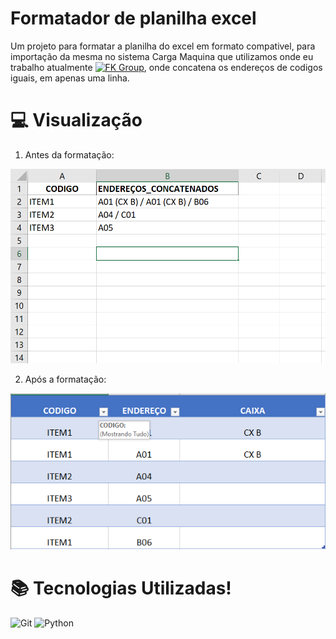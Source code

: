 # Formatador de planilha excel

Um projeto para formatar a planilha do excel em formato compativel, para importação da mesma no sistema Carga Maquina que utilizamos onde eu trabalho atualmente [![FK Group](https://img.shields.io/badge/FK%20Group-2db6be?style=flat&logo=https://media.licdn.com/dms/image/D4D0BAQEr0Mq4p8pUTg/company-logo_200_200/0/1707494036865/fkgroupbrasil_logo?e=1723680000&v=beta&t=uGjGNUCcSvaD2FWxzwQucDevqqRcKZor4scHW_ojZy4&link=https://www.linkedin.com/company/fkgroupbrasil)](https://www.linkedin.com/company/fkgroupbrasil), onde concatena os endereços de codigos iguais, em apenas uma linha.

# 💻 Visualização

1. Antes da formatação:

<img src="./assets/bformat.png">

2. Após a formatação:

<img src="./assets/aformat.png">

# 📚 Tecnologias Utilizadas!


![Git](https://img.shields.io/badge/GIT-E44C30?style=for-the-badge&logo=git&logoColor=white)
![Python](https://img.shields.io/badge/python-3670A0?style=for-the-badge&logo=python&logoColor=ffdd54)